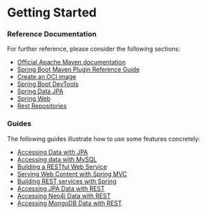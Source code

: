 # Getting Started

### Reference Documentation
For further reference, please consider the following sections:

* [Official Apache Maven documentation](https://maven.apache.org/guides/index.html)
* [Spring Boot Maven Plugin Reference Guide](https://docs.spring.io/spring-boot/docs/3.1.6/maven-plugin/reference/html/)
* [Create an OCI image](https://docs.spring.io/spring-boot/docs/3.1.6/maven-plugin/reference/html/#build-image)
* [Spring Boot DevTools](https://docs.spring.io/spring-boot/docs/3.1.6/reference/htmlsingle/index.html#using.devtools)
* [Spring Data JPA](https://docs.spring.io/spring-boot/docs/3.1.6/reference/htmlsingle/index.html#data.sql.jpa-and-spring-data)
* [Spring Web](https://docs.spring.io/spring-boot/docs/3.1.6/reference/htmlsingle/index.html#web)
* [Rest Repositories](https://docs.spring.io/spring-boot/docs/3.1.6/reference/htmlsingle/index.html#howto.data-access.exposing-spring-data-repositories-as-rest)

### Guides
The following guides illustrate how to use some features concretely:

* [Accessing Data with JPA](https://spring.io/guides/gs/accessing-data-jpa/)
* [Accessing data with MySQL](https://spring.io/guides/gs/accessing-data-mysql/)
* [Building a RESTful Web Service](https://spring.io/guides/gs/rest-service/)
* [Serving Web Content with Spring MVC](https://spring.io/guides/gs/serving-web-content/)
* [Building REST services with Spring](https://spring.io/guides/tutorials/rest/)
* [Accessing JPA Data with REST](https://spring.io/guides/gs/accessing-data-rest/)
* [Accessing Neo4j Data with REST](https://spring.io/guides/gs/accessing-neo4j-data-rest/)
* [Accessing MongoDB Data with REST](https://spring.io/guides/gs/accessing-mongodb-data-rest/)

